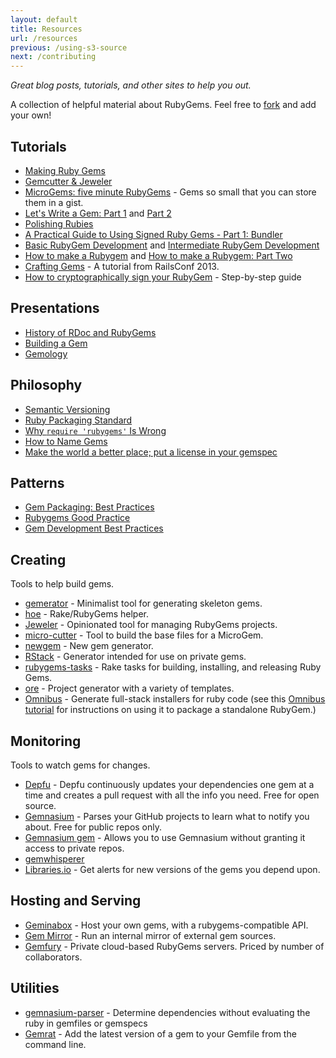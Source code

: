 ```yaml
---
layout: default
title: Resources
url: /resources
previous: /using-s3-source
next: /contributing
---
```


<em class="t-gray">Great blog posts, tutorials, and other sites to help you out.</em>

A collection of helpful material about RubyGems. Feel free to
[fork](https://github.com/rubygems/guides) and add your own!

Tutorials
---------

* [Making Ruby Gems](http://timelessrepo.com/making-ruby-gems)
* [Gemcutter & Jeweler](http://railscasts.com/episodes/183-gemcutter-jeweler)
* [MicroGems: five minute RubyGems](https://jeffkreeftmeijer.com/2011/microgems-five-minute-rubygems/) - Gems so small that you can store them in a gist.
* [Let's Write a Gem: Part 1](http://rakeroutes.com/blog/lets-write-a-gem-part-one/) and [Part 2](http://rakeroutes.com/blog/lets-write-a-gem-part-two/)
* [Polishing Rubies](https://wayback.archive.org/web/20151009055337/https://www.intridea.com/blog/tag/polishing%20rubies)
* [A Practical Guide to Using Signed Ruby Gems - Part 1: Bundler](http://blog.meldium.com/home/2013/3/3/signed-rubygems-part)
* [Basic RubyGem Development](http://tech.pro/tutorial/1226/basic-rubygem-development) and [Intermediate RubyGem Development](http://tech.pro/tutorial/1277/intermediate-rubygem-development)
* [How to make a Rubygem](https://www.alexedwards.net/blog/how-to-make-a-rubygem) and [How to make a Rubygem: Part Two](https://www.alexedwards.net/blog/how-to-make-a-rubygem-part-two)
* [Crafting Gems](http://railsconftutorials.com/2013/sessions/crafting_gems.html) - A tutorial from RailsConf 2013.
* [How to cryptographically sign your RubyGem](https://www.benjaminfleischer.com/2013/11/08/how-to-sign-your-rubygem-cert/) - Step-by-step guide

Presentations
-------------

* [History of RDoc and RubyGems](https://web.archive.org/web/20110527141407/https://blog.segment7.net/2011/01/17/history-of-rdoc-and-rubygems)
* [Building a Gem](https://www.slideshare.net/sarah.allen/building-a-ruby-gem)
* [Gemology](https://www.slideshare.net/copiousfreetime/gemology)

Philosophy
----------

* [Semantic Versioning](https://semver.org/)
* [Ruby Packaging Standard](https://web.archive.org/web/20170704013540/https://chneukirchen.github.io/rps/)
* [Why `require 'rubygems'` Is Wrong](https://tomayko.com/writings/require-rubygems-antipattern)
* [How to Name Gems](https://web.archive.org/web/20130821183311/http://blog.segment7.net:80/2010/11/15/how-to-name-gems)
* [Make the world a better place; put a license in your gemspec](https://www.benjaminfleischer.com/2013/07/12/put-a-license-in-your-gemspec/)

Patterns
--------

* [Gem Packaging: Best Practices](https://weblog.rubyonrails.org/2009/9/1/gem-packaging-best-practices)
* [Rubygems Good Practice](https://yehudakatz.com/2009/07/24/rubygems-good-practice/)
* [Gem Development Best Practices](https://blog.carbonfive.com/2011/01/22/gem-development-best-practices/)

Creating
--------

Tools to help build gems.

* [gemerator](https://github.com/rkh/gemerator) - Minimalist tool for generating skeleton gems.
* [hoe](https://github.com/seattlerb/hoe) - Rake/RubyGems helper.
* [Jeweler](https://github.com/technicalpickles/jeweler) - Opinionated tool for managing RubyGems projects.
* [micro-cutter](https://github.com/tjh/micro-cutter) - Tool to build the base files for a MicroGem.
* [newgem](https://github.com/drnic/newgem) - New gem generator.
* [RStack](https://github.com/jrun/rstack) - Generator intended for use on private gems.
* [rubygems-tasks](https://github.com/postmodern/rubygems-tasks) - Rake tasks for building, installing, and releasing Ruby Gems.
* [ore](https://github.com/ruby-ore/ore) - Project generator with a variety of templates.
* [Omnibus](https://github.com/opscode/omnibus-ruby) - Generate full-stack installers for ruby code (see this [Omnibus tutorial](https://blog.scoutapp.com/articles/2013/06/21/omnibus-tutorial-package-a-standalone-ruby-gem) for instructions on using it to package a standalone RubyGem.)

Monitoring
----------

Tools to watch gems for changes.

* [Depfu](https://depfu.com/) - Depfu continuously updates your dependencies one gem at a time and creates a pull request with all the info you need.  Free for open source.
* [Gemnasium](https://gemnasium.com/) - Parses your GitHub projects to learn what to notify you about. Free for public repos only.
* [Gemnasium gem](https://github.com/gemnasium/gemnasium-gem) - Allows you to use Gemnasium without granting it access to private repos.
* [gemwhisperer](https://github.com/rubygems/gemwhisperer)
* [Libraries.io](https://libraries.io/) - Get alerts for new versions of the gems you depend upon.

Hosting and Serving
-------------------

* [Geminabox](https://github.com/cwninja/geminabox) - Host your own gems, with a rubygems-compatible API.
* [Gem Mirror](https://github.com/YorickPeterse/gem-mirror) - Run an internal mirror of external gem sources.
* [Gemfury](http://www.gemfury.com/) - Private cloud-based RubyGems servers. Priced by number of collaborators.

Utilities
---------

* [gemnasium-parser](https://github.com/laserlemon/gemnasium-parser) - Determine dependencies without evaluating the ruby in gemfiles or gemspecs
* [Gemrat](https://github.com/DruRly/gemrat) - Add the latest version of a gem to your Gemfile from the command line.
